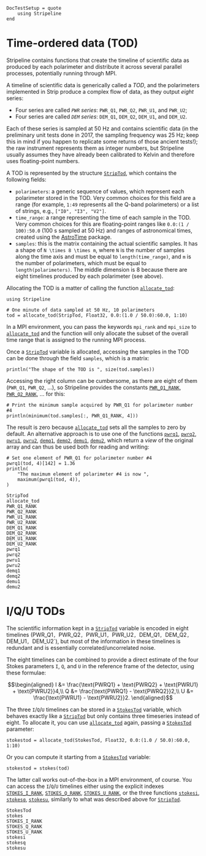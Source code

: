 ```@meta
DocTestSetup = quote
    using Stripeline
end
```

# Time-ordered data (TOD)

Stripeline contains functions that create the timeline of scientific
data as produced by each polarimeter and distribute it across several
parallel processes, potentially running through MPI.

A timeline of scientific data is generically called a *TOD*, and the
polarimeters implemented in Strip produce a complex flow of data, as
they output *eight* series:

-   Four series are called *`PWR` series*: `PWR_Q1`,
    `PWR_Q2`, `PWR_U1`, and `PWR_U2`;
-   Four series are called *`DEM` series*: `DEM_Q1`,
    `DEM_Q2`, `DEM_U1`, and `DEM_U2`.
    
Each of these series is sampled at 50 Hz and contains scientific data
(in the preliminary unit tests done in 2017, the sampling frequency
was 25 Hz; keep this in mind if you happen to replicate some returns
of those ancient tests!); the raw instrument represents them as
integer numbers, but Stripeline usually assumes they have already been
calibrated to Kelvin and therefore uses floating-point numbers.

A TOD is represented by the structure [`StripTod`](@ref), which
contains the following fields:

-   `polarimeters`: a generic sequence of values, which represent each
    polarimeter stored in the TOD. Very common choices for this field
    are a range (for example, `1:49` represents all the Q-band
    polarimeters) or a list of strings, e.g., `["I0", "I3", "V2"]`.
-   `time_range`: a range representing the time of each sample in the
    TOD. Very common choices for this are floating-point ranges like
    `0.0:(1 / 100):50.0` (100 s sampled at 50 Hz) and ranges of
    astronomical times, created using the
    [AstroTime](https://juliaastro.github.io/AstroTime.jl/stable/)
    package.
-   `samples`: this is the matrix containing the actual scientific
    samples. It has a shape of ``N \times 8 \times m``, where ``N`` is
    the number of samples along the time axis and must be equal to
    `length(time_range)`, and ``m`` is the number of polarimeters,
    which must be equal to `length(polarimeters)`. The middle
    dimension is 8 because there are eight timelines produced by each
    polarimeter (see above).

Allocating the TOD is a matter of calling the function
[`allocate_tod`](@ref):

```@example tods
using Stripeline

# One minute of data sampled at 50 Hz, 10 polarimeters
tod = allocate_tod(StripTod, Float32, 0.0:(1.0 / 50.0):60.0, 1:10)
```

In a MPI environment, you can pass the keywords `mpi_rank` and
`mpi_size` to [`allocate_tod`](@ref) and the function will only
allocate the subset of the overall time range that is assigned to the
running MPI process.

Once a [`StripTod`](@ref) variable is allocated, accessing the samples
in the TOD can be done through the field `samples`, which is a matrix:

```@example tods
println("The shape of the TOD is ", size(tod.samples))
```

Accessing the right column can be cumbersome, as there are eight of
them (`PWR_Q1`, `PWR_Q2`, …), so Stripeline provides the constants
[`PWR_Q1_RANK`](@ref), [`PWR_Q2_RANK`](@ref), … for this:

```@example tods
# Print the minimum sample acquired by PWR_Q1 for polarimeter number #4
println(minimum(tod.samples[:, PWR_Q1_RANK, 4]))
```

The result is zero because [`allocate_tod`](@ref) sets all the samples
to zero by default. An alternative approach is to use one of the
functions [`pwrq1`](@ref), [`pwrq2`](@ref), [`pwru1`](@ref),
[`pwru2`](@ref), [`demq1`](@ref), [`demq2`](@ref), [`demu1`](@ref),
[`demu2`](@ref), which return a *view* of the original array and can
thus be used both for reading and writing:

```@example tods
# Set one element of PWR_Q1 for polarimeter number #4
pwrq1(tod, 4)[142] = 1.36
println(
    "The maximum element of polarimeter #4 is now ", 
    maximum(pwrq1(tod, 4)),
)
```

```@docs
StripTod
allocate_tod
PWR_Q1_RANK
PWR_Q2_RANK
PWR_U1_RANK
PWR_U2_RANK
DEM_Q1_RANK
DEM_Q2_RANK
DEM_U1_RANK
DEM_U2_RANK
pwrq1
pwrq2
pwru1
pwru2
demq1
demq2
demu1
demu2
```


# I/Q/U TODs

The scientific information kept in a [`StripTod`](@ref) variable is
encoded in eight timelines (PWR_Q1`, `PWR_Q2`, `PWR_U1`, `PWR_U2`,
`DEM_Q1`, `DEM_Q2`, `DEM_U1`, `DEM_U2`), but most of the information
in these timelines is redundant and is essentially
correlated/uncorrelated noise.

The eight timelines can be combined to provide a direct estimate of
the four Stokes parameters ``I``, ``Q``, and ``U`` in the reference
frame of the detector, using these formulae:

```math
\begin{aligned}
I &= \frac{\text{PWRQ1} + \text{PWRQ2} + \text{PWRU1} + \text{PWRU2}}4,\\
Q &= \frac{\text{PWRQ1} - \text{PWRQ2}}2,\\
U &= \frac{\text{PWRU1} - \text{PWRU2}}2.
\end{aligned}
```

The three ``I``/``Q``/``U`` timelines can be stored in a
[`StokesTod`](@ref) variable, which behaves exactly like a
[`StripTod`](@ref) but only contains three timeseries instead of
eight. To allocate it, you can use [`allocate_tod`](@ref) again,
passing a [`StokesTod`](@ref) parameter:

```@example tods
stokestod = allocate_tod(StokesTod, Float32, 0.0:(1.0 / 50.0):60.0, 1:10)
```

Or you can compute it starting from a [`StokesTod`](@ref) variable:

```@example tods
stokestod = stokes(tod)
```

The latter call works out-of-the-box in a MPI environment, of course.
You can access the ``I``/``Q``/``U`` timelines either using the
explicit indexes [`STOKES_I_RANK`](@ref), [`STOKES_Q_RANK`](@ref),
[`STOKES_U_RANK`](@ref), or the three functions [`stokesi`](@ref),
[`stokesq`](@ref), [`stokesu`](@ref), similarly to what was described
above for [`StripTod`](@ref).

```@docs
StokesTod
stokes
STOKES_I_RANK
STOKES_Q_RANK
STOKES_U_RANK
stokesi
stokesq
stokesu
```
